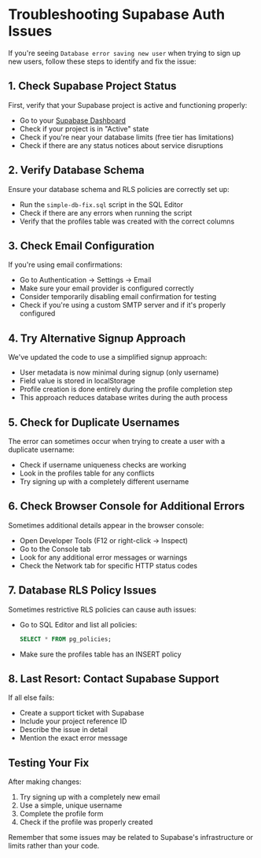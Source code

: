 # Troubleshooting Supabase Auth Issues

If you're seeing `Database error saving new user` when trying to sign up new users, follow these steps to identify and fix the issue:

## 1. Check Supabase Project Status

First, verify that your Supabase project is active and functioning properly:

- Go to your [Supabase Dashboard](https://app.supabase.com)
- Check if your project is in "Active" state
- Check if you're near your database limits (free tier has limitations)
- Check if there are any status notices about service disruptions

## 2. Verify Database Schema

Ensure your database schema and RLS policies are correctly set up:

- Run the `simple-db-fix.sql` script in the SQL Editor
- Check if there are any errors when running the script
- Verify that the profiles table was created with the correct columns

## 3. Check Email Configuration

If you're using email confirmations:

- Go to Authentication → Settings → Email
- Make sure your email provider is configured correctly
- Consider temporarily disabling email confirmation for testing
- Check if you're using a custom SMTP server and if it's properly configured

## 4. Try Alternative Signup Approach

We've updated the code to use a simplified signup approach:

- User metadata is now minimal during signup (only username)
- Field value is stored in localStorage
- Profile creation is done entirely during the profile completion step
- This approach reduces database writes during the auth process

## 5. Check for Duplicate Usernames

The error can sometimes occur when trying to create a user with a duplicate username:

- Check if username uniqueness checks are working
- Look in the profiles table for any conflicts
- Try signing up with a completely different username

## 6. Check Browser Console for Additional Errors

Sometimes additional details appear in the browser console:

- Open Developer Tools (F12 or right-click → Inspect)
- Go to the Console tab
- Look for any additional error messages or warnings
- Check the Network tab for specific HTTP status codes

## 7. Database RLS Policy Issues

Sometimes restrictive RLS policies can cause auth issues:

- Go to SQL Editor and list all policies:
  ```sql
  SELECT * FROM pg_policies;
  ```
- Make sure the profiles table has an INSERT policy

## 8. Last Resort: Contact Supabase Support

If all else fails:

- Create a support ticket with Supabase
- Include your project reference ID
- Describe the issue in detail
- Mention the exact error message

## Testing Your Fix

After making changes:

1. Try signing up with a completely new email
2. Use a simple, unique username
3. Complete the profile form
4. Check if the profile was properly created

Remember that some issues may be related to Supabase's infrastructure or limits rather than your code. 